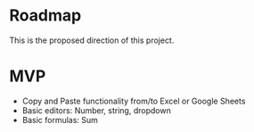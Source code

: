 # Roadmap
This is the proposed direction of this project.

# MVP
* Copy and Paste functionality from/to Excel or Google Sheets
* Basic editors: Number, string, dropdown
* Basic formulas: Sum

